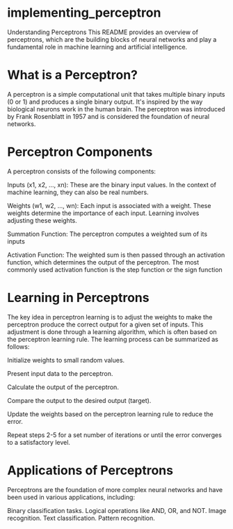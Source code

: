 # implementing_perceptron
Understanding Perceptrons
This README provides an overview of perceptrons, which are the building blocks of neural networks and play a fundamental role in machine learning and artificial intelligence.

# What is a Perceptron?
A perceptron is a simple computational unit that takes multiple binary inputs (0 or 1) and produces a single binary output. It's inspired by the way biological neurons work in the human brain. The perceptron was introduced by Frank Rosenblatt in 1957 and is considered the foundation of neural networks.

# Perceptron Components
A perceptron consists of the following components:

Inputs (x1, x2, ..., xn): These are the binary input values. In the context of machine learning, they can also be real numbers.

Weights (w1, w2, ..., wn): Each input is associated with a weight. These weights determine the importance of each input. Learning involves adjusting these weights.

Summation Function: The perceptron computes a weighted sum of its inputs

Activation Function: The weighted sum is then passed through an activation function, which determines the output of the perceptron. The most commonly used activation function is the step function or the sign function

# Learning in Perceptrons
The key idea in perceptron learning is to adjust the weights to make the perceptron produce the correct output for a given set of inputs. This adjustment is done through a learning algorithm, which is often based on the perceptron learning rule. The learning process can be summarized as follows:

Initialize weights to small random values.

Present input data to the perceptron.

Calculate the output of the perceptron.

Compare the output to the desired output (target).

Update the weights based on the perceptron learning rule to reduce the error.

Repeat steps 2-5 for a set number of iterations or until the error converges to a satisfactory level.

# Applications of Perceptrons
Perceptrons are the foundation of more complex neural networks and have been used in various applications, including:

Binary classification tasks.
Logical operations like AND, OR, and NOT.
Image recognition.
Text classification.
Pattern recognition.
